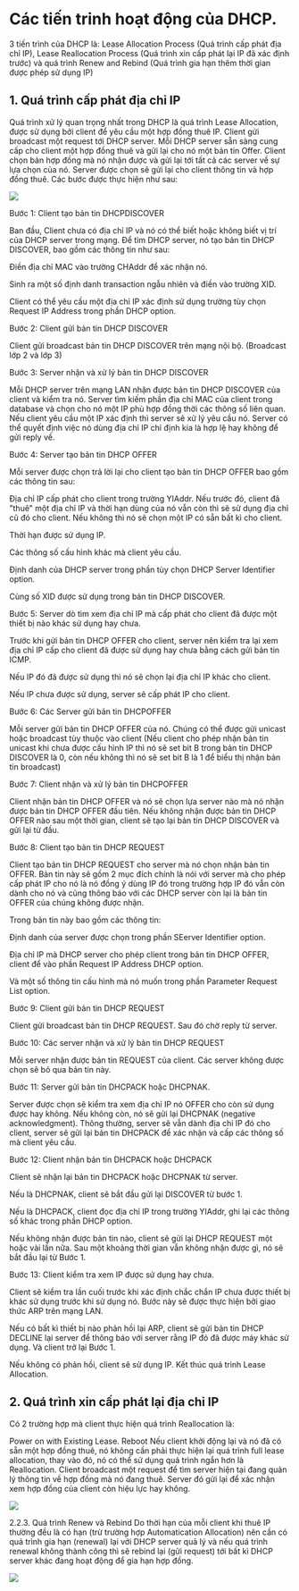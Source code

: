 # Các tiến trinh hoạt động của DHCP.

3 tiến trình của DHCP là: Lease Allocation Process (Quá trình cấp phát địa chỉ IP), Lease Reallocation Process (Quá trình xin cấp phát lại IP đã xác định trước) và quá trình Renew and Rebind (Quá trình gia hạn thêm thời gian được phép sử dụng IP)


## 1. Quá trình cấp phát địa chỉ IP
Quá trình xử lý quan trọng nhất trong DHCP là quá trình Lease Allocation, được sử dụng bởi client để yêu cầu một hợp đồng thuê IP. Client gửi broadcast một request tới DHCP server. Mỗi DHCP server sẵn sàng cung cấp cho client một hợp đồng thuê và gửi lại cho nó một bản tin Offer. Client chọn bản hợp đồng mà nó nhận được và gửi lại tới tất cả các server về sự lựa chọn của nó. Server được chọn sẽ gửi lại cho client thông tin và hợp đồng thuê. Các bước được thực hiện như sau:


![](anhdhcp/anh9.png)

Bước 1: Client tạo bản tin DHCPDISCOVER

Ban đầu, Client chưa có địa chỉ IP và nó có thể biết hoặc không biết vị trí của DHCP server trong mạng. Để tìm DHCP server, nó tạo bản tin DHCP DISCOVER, bao gồm các thông tin như sau:

Điền địa chỉ MAC vào trường CHAddr để xác nhận nó.

Sinh ra một số định danh transaction ngẫu nhiên và điền vào trường XID.

Client có thể yêu cầu một địa chỉ IP xác định sử dụng trường tùy chọn Request IP Address trong phần DHCP option.

Bước 2: Client gửi bản tin DHCP DISCOVER

Client gửi broadcast bản tin DHCP DISCOVER trên mạng nội bộ. (Broadcast lớp 2 và lớp 3)

Bước 3: Server nhận và xử lý bản tin DHCP DISCOVER

Mỗi DHCP server trên mạng LAN nhận được bản tin DHCP DISCOVER của client và kiểm tra nó. Server tìm kiếm phần địa chỉ MAC của client trong database và chọn cho nó một IP phù hợp đồng thời các thông số liên quan. Nếu client yêu cầu một IP xác định thì server sẽ xử lý yêu cầu nó. Server có thể quyết định việc nó dùng địa chỉ IP chỉ định kia là hợp lệ hay không để gửi reply về.

Bước 4: Server tạo bản tin DHCP OFFER

Mỗi server được chọn trả lời lại cho client tạo bản tin DHCP OFFER bao gồm các thông tin sau:

Địa chỉ IP cấp phát cho client trong trường YIAddr. Nếu trước đó, client đã "thuê" một địa chỉ IP và thời hạn dùng của nó vẫn còn thì sẽ sử dụng địa chỉ cũ đó cho client. Nếu không thì nó sẽ chọn một IP có sẵn bất kì cho client.

Thời hạn được sử dụng IP.

Các thông số cấu hình khác mà client yêu cầu.

Định danh của DHCP server trong phần tùy chọn DHCP Server Identifier option.

Cùng số XID được sử dụng trong bản tin DHCP DISCOVER.

Bước 5: Server dò tìm xem địa chỉ IP mà cấp phát cho client đã được một thiết bị nào khác sử dụng hay chưa.

Trước khi gửi bản tin DHCP OFFER cho client, server nên kiểm tra lại xem địa chỉ IP cấp cho client đã được sử dụng hay chưa bằng cách gửi bản tin ICMP.

Nếu IP đó đã được sử dụng thì nó sẽ chọn lại địa chỉ IP khác cho client.

Nếu IP chưa được sử dụng, server sẽ cấp phát IP cho client.

Bước 6: Các Server gửi bản tin DHCPOFFER

Mỗi server gửi bản tin DHCP OFFER của nó. Chúng có thể được gửi unicast hoặc broadcast tùy thuộc vào client (Nếu client cho phép nhận bản tin unicast khi chưa được cấu hình IP thì nó sẽ set bit B trong bản tin DHCP DISCOVER là 0, còn nếu không thì nó sẽ set bit B là 1 để biểu thị nhận bản tin broadcast)

Bước 7: Client nhận và xử lý bản tin DHCPOFFER

Client nhận bản tin DHCP OFFER và nó sẽ chọn lựa server nào mà nó nhận được bản tin DHCP OFFER đầu tiên. Nếu không nhận được bản tin DHCP OFFER nào sau một thời gian, client sẽ tạo lại bản tin DHCP DISCOVER và gửi lại từ đầu.

Bước 8: Client tạo bản tin DHCP REQUEST

Client tạo bản tin DHCP REQUEST cho server mà nó chọn nhận bản tin OFFER. Bản tin này sẽ gồm 2 mục đích chính là nói với server mà cho phép cấp phát IP cho nó là nó đồng ý dùng IP đó trong trường hợp IP đó vẫn còn dành cho nó và cũng thông báo với các DHCP server còn lại là bản tin OFFER của chúng không được nhận.

Trong bản tin này bao gồm các thông tin:

Định danh của server được chọn trong phần SEerver Identifier option.

Địa chỉ IP mà DHCP server cho phép client trong bản tin DHCP OFFER, client để vào phần Request IP Address DHCP option.

Và một số thông tin cấu hình mà nó muốn trong phần Parameter Request List option.

Bước 9: Client gửi bản tin DHCP REQUEST

Client gửi broadcast bản tin DHCP REQUEST. Sau đó chờ reply từ server.

Bước 10: Các server nhận và xử lý bản tin DHCP REQUEST

Mỗi server nhận được bản tin REQUEST của client. Các server không được chọn sẽ bỏ qua bản tin này.

Bước 11: Server gửi bản tin DHCPACK hoặc DHCPNAK.

Server được chọn sẽ kiểm tra xem địa chỉ IP nó OFFER cho còn sử dụng được hay không. Nếu không còn, nó sẽ gửi lại DHCPNAK (negative acknowledgment). Thông thường, server sẽ vẫn dành địa chỉ IP đó cho client, server sẽ gửi lại bản tin DHCPACK để xác nhận và cấp các thông số mà client yêu cầu.

Bước 12: Client nhận bản tin DHCPACK hoặc DHCPACK

Client sẽ nhận lại bản tin DHCPACK hoặc DHCPNAK từ server.

Nếu là DHCPNAK, client sẽ bắt đầu gửi lại DISCOVER từ bước 1.

Nếu là DHCPACK, client đọc địa chỉ IP trong trường YIAddr, ghi lại các thông số khác trong phần DHCP option.

Nếu không nhận được bản tin nào, client sẽ gửi lại DHCP REQUEST một hoặc vài lần nữa. Sau một khoảng thời gian vẫn không nhận được gì, nó sẽ bắt đầu lại từ Bước 1.

Bước 13: Client kiểm tra xem IP được sử dụng hay chưa.

Client sẽ kiểm tra lần cuối trước khi xác định chắc chắn IP chưa được thiết bị khác sử dụng trước khi sử dụng nó. Bước này sẽ được thực hiện bởi giao thức ARP trên mạng LAN.

Nếu có bất kì thiết bị nào phản hồi lại ARP, client sẽ gửi bản tin DHCP DECLINE lại server để thông báo với server rằng IP đó đã được máy khác sử dụng. Và client trở lại Bước 1.

Nếu không có phản hồi, client sẽ sử dụng IP. Kết thúc quá trình Lease Allocation.


## 2. Quá trình xin cấp phát lại địa chỉ IP
Có 2 trường hợp mà client thực hiện quá trình Reallocation  là:

Power on with Existing Lease.
Reboot
Nếu client khởi động lại và nó đã có sẵn một hợp đồng thuê, nó không cần phải thực hiện lại quá trình full lease allocation, thay vào đó, nó có thể sử dụng quá trình ngắn hơn là Reallocation. Client broadcast một request để tìm server hiện tại đang quản lý thông tin về hợp đồng mà nó đang thuê. Server đó gửi lại để xác nhận xem hợp đồng của client còn hiệu lực hay không.

![](anhdhcp/anh10.png)



2.2.3. Quá trình Renew và Rebind
Do thời hạn của mỗi client khi thuê IP thường đều là có hạn (trừ trường hợp Automatication Allocation) nên cần có quá trình gia hạn (renewal) lại với DHCP server quả lý và nếu quá trình renewal không thành công thì sẽ rebind lại (gửi request) tới bất kì DHCP server khác đang hoạt động để gia hạn hợp đồng.

![](anhdhcp/anh11.png)

